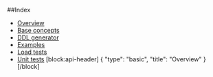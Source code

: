 ##Index
* [Overview](#overview)
* [Base concepts](doc:base-concepts)
* [DDL generator](doc:ddl-generator)
* [Examples](doc:examples)
* [Load tests](doc:load-tests)
* [Unit tests](doc:unit-tests)
[block:api-header]
{
  "type": "basic",
  "title": "Overview"
}
[/block]